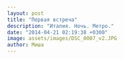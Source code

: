 ```yaml
---
layout: post
title: "Первая встреча"
description: "Италия. Ночь. Метро."
date: "2014-04-21 02:19:38 +0300"
image: assets/images/DSC_0007_v2.JPG
author: Миша
---
```

